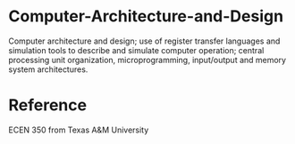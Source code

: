 # Computer-Architecture-and-Design
Computer architecture and design; use of register transfer languages and simulation tools to describe and simulate computer operation; central processing unit organization, microprogramming, input/output and memory system architectures.

# Reference
ECEN 350 from Texas A&M University
